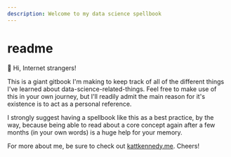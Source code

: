```yaml
---
description: Welcome to my data science spellbook
---
```


# readme

:wave: Hi, Internet strangers!

This is a giant gitbook I'm making to keep track of all of the different things I've learned about data-science-related-things. Feel free to make use of this in your own journey, but I'll readily admit the main reason for it's existence is to act as a personal reference.

I strongly suggest having a spellbook like this as a best practice, by the way, because being able to read about a core concept again after a few months \(in your own words\) is a huge help for your memory.

For more about me, be sure to check out [kattkennedy.me](https://www.kattkennedy.me). Cheers!


